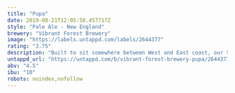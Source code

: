```yaml
---
title: "Pupa"
date: 2019-08-21T12:05:58.457717Z
style: "Pale Ale - New England"
brewery: "Vibrant Forest Brewery"
image: "https://labels.untappd.com/labels/2644377"
rating: "3.75"
description: "Built to sit somewhere between West and East coast, our Symbiosis series focuses on the idea of building on what we knew about hops and how they compliment and contrast against each other.  Pupa is the next stage in the evolution.  We're taking the hops from the limelight and moving towards the yeasts that play just an important role in flavour.  Expect masses of tropical fruits bursting from the can as hops and yeast dance to create a sensual panoply of aromas.  Oats lend a luxurious mouthfeel and low bitterness helps to accentuate this beer into a long and juicy finish.  "
untappd_url: "https://untappd.com/b/vibrant-forest-brewery-pupa/2644377"
abv: "4.5"
ibu: "10"
robots: noindex,nofollow
---
```

